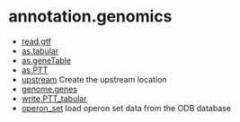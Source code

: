 ﻿# annotation.genomics



+ [read.gtf](annotation.genomics/read.gtf.1) 
+ [as.tabular](annotation.genomics/as.tabular.1) 
+ [as.geneTable](annotation.genomics/as.geneTable.1) 
+ [as.PTT](annotation.genomics/as.PTT.1) 
+ [upstream](annotation.genomics/upstream.1) Create the upstream location
+ [genome.genes](annotation.genomics/genome.genes.1) 
+ [write.PTT_tabular](annotation.genomics/write.PTT_tabular.1) 
+ [operon_set](annotation.genomics/operon_set.1) load operon set data from the ODB database
